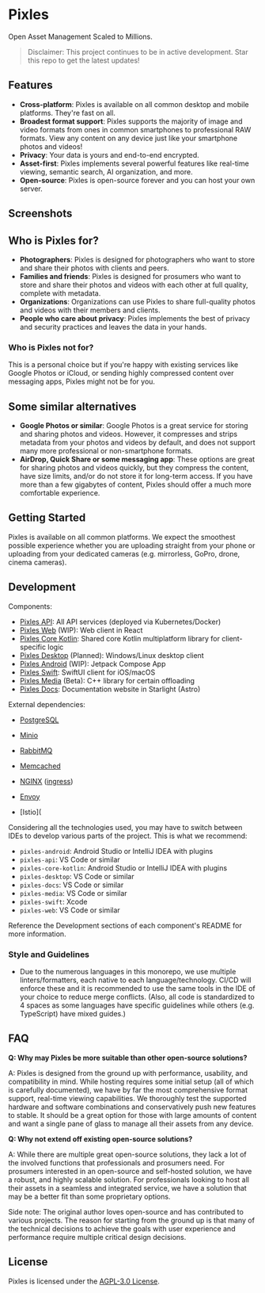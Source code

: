 # Pixles

Open Asset Management Scaled to Millions.

> Disclaimer: This project continues to be in active development. Star this repo to get the latest updates!

## Features

- **Cross-platform**: Pixles is available on all common desktop and mobile platforms. They're fast on all.
- **Broadest format support**: Pixles supports the majority of image and video formats from ones in common smartphones to professional RAW formats. View any content on any device just like your smartphone photos and videos!
- **Privacy**: Your data is yours and end-to-end encrypted.
- **Asset-first**: Pixles implements several powerful features like real-time viewing, semantic search, AI organization, and more.
- **Open-source**: Pixles is open-source forever and you can host your own server.

<!-- TODO: Update this -->

## Screenshots

<!-- TODO: Add screenshots -->

## Who is Pixles for?

- **Photographers**: Pixles is designed for photographers who want to store and share their photos with clients and peers.
- **Families and friends**: Pixles is designed for prosumers who want to store and share their photos and videos with each other at full quality, complete with metadata.
- **Organizations**: Organizations can use Pixles to share full-quality photos and videos with their members and clients.
- **People who care about privacy**: Pixles implements the best of privacy and security practices and leaves the data in your hands.

### Who is Pixles not for?

This is a personal choice but if you're happy with existing services like Google Photos or iCloud, or sending highly compressed content over messaging apps, Pixles might not be for you.

## Some similar alternatives

- **Google Photos or similar**: Google Photos is a great service for storing and sharing photos and videos. However, it compresses and strips metadata from your photos and videos by default, and does not support many more professional or non-smartphone formats.
- **AirDrop, Quick Share or some messaging app**: These options are great for sharing photos and videos quickly, but they compress the content, have size limits, and/or do not store it for long-term access. If you have more than a few gigabytes of content, Pixles should offer a much more comfortable experience.

## Getting Started

Pixles is available on all common platforms. We expect the smoothest possible experience whether you are uploading straight from your phone or uploading from your dedicated cameras (e.g. mirrorless, GoPro, drone, cinema cameras).

<!-- Install any of the following clients for your use case:

- **Desktop**: [Download for Windows](#) | [Download for macOS](#) | [Download for Linux](#)
- **Mobile**: [Download for Android](#) | [Download for iOS](#)
- **Web**: [Open in browser](#)

### Self-hosting

Pixles is open-source and designed to be friendly to self-host. See this [guide](#) for more information. -->

<!-- TODO -->

## Development

<!-- TODO: Add complete architecture diagram -->

Components:

- [Pixles API](pixles-api/README.md): All API services (deployed via Kubernetes/Docker)
- [Pixles Web](pixles-web/README.md) (WIP): Web client in React
- [Pixles Core Kotlin](pixles-core-kotlin/README.md): Shared core Kotlin multiplatform library for client-specific logic
- [Pixles Desktop](pixles-desktop/README.md) (Planned): Windows/Linux desktop client
- [Pixles Android](pixles-android/README.md) (WIP): Jetpack Compose App
- [Pixles Swift](pixles-swift/README.md): SwiftUI client for iOS/macOS
- [Pixles Media](pixles-media/README.md) (Beta): C++ library for certain offloading
- [Pixles Docs](pixles-docs/README.md): Documentation website in Starlight (Astro)

<!-- TODO: ensure readme links work ^^ -->
<!-- TODO: TO be updated ^^ -->

External dependencies:

- [PostgreSQL](https://www.postgresql.org/)
- [Minio](https://min.io/)
- [RabbitMQ](https://www.rabbitmq.com/)
- [Memcached](https://memcached.org/)

- [NGINX](https://github.com/nginx/nginx) ([ingress](https://github.com/kubernetes/ingress-nginx))
- [Envoy](https://github.com/envoyproxy/envoy)
- [Istio](

<!-- TODO: To be updated ^^ -->

Considering all the technologies used, you may have to switch between IDEs to develop various parts of the project. This is what we recommend:

- `pixles-android`: Android Studio or IntelliJ IDEA with plugins
- `pixles-api`: VS Code or similar
- `pixles-core-kotlin`: Android Studio or IntelliJ IDEA with plugins
- `pixles-desktop`: VS Code or similar
- `pixles-docs`: VS Code or similar
- `pixles-media`: VS Code or similar
- `pixles-swift`: Xcode
- `pixles-web`: VS Code or similar

Reference the Development sections of each component's README for more information.

### Style and Guidelines

- Due to the numerous languages in this monorepo, we use multiple linters/formatters, each native to each language/technology. CI/CD will enforce these and it is recommended to use the same tools in the IDE of your choice to reduce merge conflicts. (Also, all code is standardized to 4 spaces as some languages have specific guidelines while others (e.g. TypeScript) have mixed guides.)

<!-- TODO: Add internationalization note -->

## FAQ

**Q: Why may Pixles be more suitable than other open-source solutions?**

A: Pixles is designed from the ground up with performance, usability, and compatibility in mind. While hosting requires some initial setup (all of which is carefully documented), we have by far the most comprehensive format support, real-time viewing capabilities. We thoroughly test the supported hardware and software combinations and conservatively push new features to stable. It should be a great option for those with large amounts of content and want a single pane of glass to manage all their assets from any device.

**Q: Why not extend off existing open-source solutions?**

A: While there are multiple great open-source solutions, they lack a lot of the involved functions that professionals and prosumers need. For prosumers interested in an open-source and self-hosted solution, we have a robust, and highly scalable solution. For professionals looking to host all their assets in a seamless and integrated service, we have a solution that may be a better fit than some proprietary options.

Side note: The original author loves open-source and has contributed to various projects. The reason for starting from the ground up is that many of the technical decisions to achieve the goals with user experience and performance require multiple critical design decisions.

## License

Pixles is licensed under the [AGPL-3.0 License](LICENSE).
